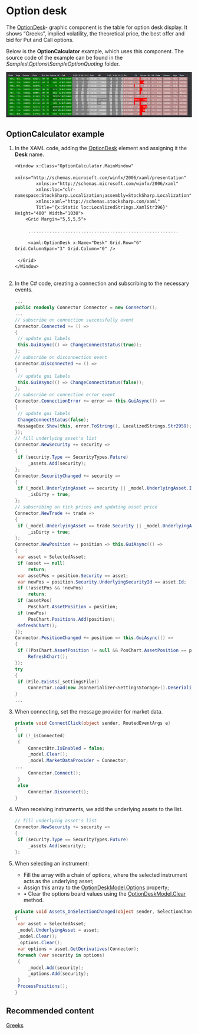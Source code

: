 # Option desk

The [OptionDesk](xref:StockSharp.Xaml.OptionDesk)\- graphic component is the table for option desk display. It shows “Greeks”, implied volatility, the theoretical price, the best offer and bid for Put and Call options. 

Below is the **OptionCalculator** example, which uses this component. The source code of the example can be found in the *Samples\\Options\\SampleOptionQuoting* folder.

![option desk](../images/option_desk.png)

## OptionCalculator example

1. In the XAML code, adding the [OptionDesk](xref:StockSharp.Xaml.OptionDesk) element and assigning it the **Desk** name. 

   ```xaml
   <Window x:Class="OptionCalculator.MainWindow"
           xmlns="http://schemas.microsoft.com/winfx/2006/xaml/presentation"
           xmlns:x="http://schemas.microsoft.com/winfx/2006/xaml"
           xmlns:loc="clr-namespace:StockSharp.Localization;assembly=StockSharp.Localization"
           xmlns:xaml="http://schemas.stocksharp.com/xaml"
           Title="{x:Static loc:LocalizedStrings.XamlStr396}" Height="400" Width="1030">
       <Grid Margin="5,5,5,5">
       
   	    .........................................................
   	    
   	    <xaml:OptionDesk x:Name="Desk" Grid.Row="6" Grid.ColumnSpan="3" Grid.Column="0" />
       
   	</Grid>
   </Window>
   	  				
   ```
2. In the C\# code, creating a connection and subscribing to the necessary events. 

   ```cs
   ...                 
   public readonly Connector Connector = new Connector();
   ...                 
   // subscribe on connection successfully event
   Connector.Connected += () =>
   {
   	// update gui labels
   	this.GuiAsync(() => ChangeConnectStatus(true));
   };
   // subscribe on disconnection event
   Connector.Disconnected += () =>
   {
   	// update gui labels
   	this.GuiAsync(() => ChangeConnectStatus(false));
   };
   // subscribe on connection error event
   Connector.ConnectionError += error => this.GuiAsync(() =>
   {
   	// update gui labels
   	ChangeConnectStatus(false);
   	MessageBox.Show(this, error.ToString(), LocalizedStrings.Str2959);
   });
   // fill underlying asset's list
   Connector.NewSecurity += security =>
   {
   	if (security.Type == SecurityTypes.Future)
   		_assets.Add(security);
   };
   Connector.SecurityChanged += security =>
   {
   	if (_model.UnderlyingAsset == security || _model.UnderlyingAsset.Id == security.UnderlyingSecurityId)
   		_isDirty = true;
   };
   // subscribing on tick prices and updating asset price
   Connector.NewTrade += trade =>
   {
   	if (_model.UnderlyingAsset == trade.Security || _model.UnderlyingAsset.Id == trade.Security.UnderlyingSecurityId)
   		_isDirty = true;
   };
   Connector.NewPosition += position => this.GuiAsync(() =>
   {
   	var asset = SelectedAsset;
   	if (asset == null)
   		return;
   	var assetPos = position.Security == asset;
   	var newPos = position.Security.UnderlyingSecurityId == asset.Id;
   	if (!assetPos && !newPos)
   		return;
   	if (assetPos)
   		PosChart.AssetPosition = position;
   	if (newPos)
   		PosChart.Positions.Add(position);
   	RefreshChart();
   });
   Connector.PositionChanged += position => this.GuiAsync(() =>
   {
   	if ((PosChart.AssetPosition != null && PosChart.AssetPosition == position) || PosChart.Positions.Cache.Contains(position))
   		RefreshChart();
   });
   try
   {
   	if (File.Exists(_settingsFile))
   		Connector.Load(new JsonSerializer<SettingsStorage>().Deserialize(_settingsFile));
   }
   ...
   ```
3. When connecting, set the message provider for market data.

   ```cs
   private void ConnectClick(object sender, RoutedEventArgs e)
   {
   	if (!_isConnected)
   	{
   		ConnectBtn.IsEnabled = false;
   		_model.Clear();
   		_model.MarketDataProvider = Connector;
   ...
   		Connector.Connect();
   	}
   	else
   		Connector.Disconnect();
   }
   ```
4. When receiving instruments, we add the underlying assets to the list.

   ```cs
   // fill underlying asset's list
   Connector.NewSecurity += security =>
   {
   	if (security.Type == SecurityTypes.Future)
   		_assets.Add(security);
   };
   ```
5. When selecting an instrument:
   - Fill the array with a chain of options, where the selected instrument acts as the underlying asset;
   - Assign this array to the [OptionDeskModel.Options](xref:StockSharp.Xaml.OptionDeskModel.Options) property;
   - • Clear the options board values using the [OptionDeskModel.Clear](xref:StockSharp.Xaml.OptionDeskModel.Clear) method.
   ```cs
   private void Assets_OnSelectionChanged(object sender, SelectionChangedEventArgs e)
   {
   	var asset = SelectedAsset;
   	_model.UnderlyingAsset = asset;
   	_model.Clear();
   	_options.Clear();
   	var options = asset.GetDerivatives(Connector);
   	foreach (var security in options)
   	{
   		_model.Add(security);
   		_options.Add(security);
   	}
   	ProcessPositions();
   }
   ```

## Recommended content

[Greeks](OptionsGreeks.md)
